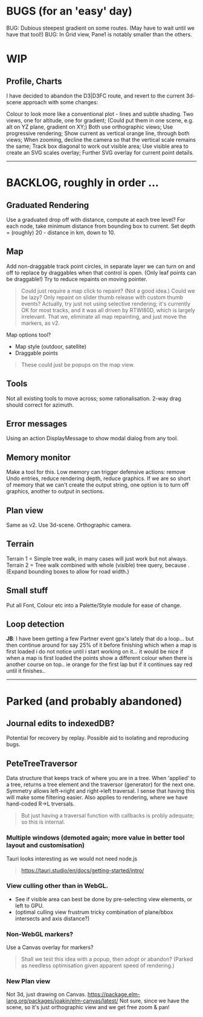 
# BUGS (for an 'easy' day)

BUG: Dubious steepest gradient on some routes. (May have to wait until we have that tool!)
BUG: In Grid view, Pane1 is notably smaller than the others.

# WIP

## Profile, Charts

I have decided to abandon the D3|D3FC route, and revert 
to the current 3d-scene approach with some changes:

Colour to look more like a conventional plot - lines and subtle shading.
Two views, one for altitude, one for gradient;
(Could put them in one scene, e.g. alt on YZ plane, gradient on XY;)
Both use orthographic views;
Use progressive rendering;
Show current as vertical orange line, through both views;
When zooming, decline the camera so that the vertical scale remains the same;
Track box diagonal to work out visible area;
Use visible area to create an SVG scales overlay;
Further SVG overlay for current point details.

---

# BACKLOG, roughly in order ...

## Graduated Rendering

Use a graduated drop off with distance, compute at each tree level?
For each node, take minimum distance from bounding box to current.
Set depth = (roughly) 20 - distance in km, down to 10.

## Map
Add non-draggable track point circles, in separate layer we can turn on and off
to replace by draggables when that control is open.
(Only leaf points can be draggable!)
Try to reduce repaints on moving pointer. 
> Could just require a map click to repaint? (Not a good idea.)
> Could we be lazy? Only repaint on slider thumb release with custom thumb events?
> Actually, try just not using selective rendering; it's currently OK for most tracks,
> and it was all driven by RTWI80D, which is largely irrelevant.
> That we, eliminate all map repainting, and just move the markers, as v2.

Map options tool? 
- Map style (outdoor, satellite)
- Draggable points
> These could just be popups on the map view.

## Tools
Not all existing tools to move across; some rationalisation.
2-way drag should correct for azimuth.

## Error messages
Using an action DisplayMessage to show modal dialog from any tool.

## Memory monitor
Make a tool for this.
Low memory can trigger defensive actions: remove Undo entries, reduce rendering depth, reduce graphics.
If we are so short of memory that we can't create the output string, one option is to turn off graphics,
another to output in sections.

## Plan view
Same as v2. Use 3d-scene. Orthographic camera.

## Terrain
Terrain 1 = Simple tree walk, in many cases will just work but not always.
Terrain 2 = Tree walk combined with whole (visible) tree query, because <track loops>.
(Expand bounding boxes to allow for road width.)

## Small stuff
Put all Font, Colour etc into a Palette/Style module for ease of change.

## Loop detection
**JB**: I have been getting a few Partner event gpx's lately that do a loop... but then continue around for say 25% of it before finishing which when a map is first loaded i do not notice until i start working on it... it would be nice if when a map is first loaded the points show a different colour when there is another course on top.. ie orange for the first lap but if it continues say red until it finishes..

---

# Parked (and probably abandoned)

## Journal edits to indexedDB?
Potential for recovery by replay.
Possible aid to isolating and reproducing bugs.

## PeteTreeTraversor
Data structure that keeps track of where you are in a tree.
When 'applied' to a tree, returns a tree element and the traversor (generator) for the next one.
Symmetry allows left->right and right->left traversal.
I sense that having this will make some filtering easier.
Also applies to rendering, where we have hand-coded R->L trversals.
> But just having a traversal function with callbacks is probly adequate; so this is internal.

### Multiple windows (demoted again; more value in better tool layout and customisation)
Tauri looks interesting as we would not need node.js
> https://tauri.studio/en/docs/getting-started/intro/

### View culling other than in WebGL.
- See if visible area can best be done by pre-selecting view elements, or left to GPU.
- (optimal culling view frustrum tricky combination of plane/bbox intersects and axis distance?)

### Non-WebGL markers?
Use a Canvas overlay for markers?
> Shall we test this idea with a popup, then adopt or abandon?
(Parked as needless optimisation given apparent speed of rendering.)

### New Plan view
Not 3d, just drawing on Canvas.
https://package.elm-lang.org/packages/joakin/elm-canvas/latest/
Not sure, since we have the scene, so it's just orthographic view and we get free zoom & pan!

